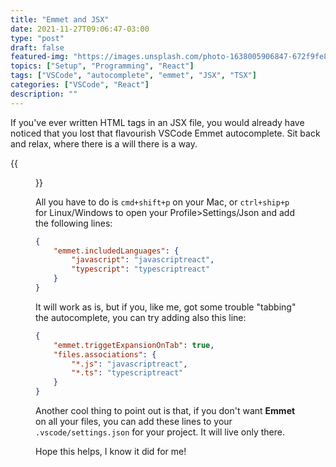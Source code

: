 ```yaml
---
title: "Emmet and JSX"
date: 2021-11-27T09:06:47-03:00
type: "post"
draft: false
featured-img: "https://images.unsplash.com/photo-1638005906847-672f9fe8061d?ixlib=rb-1.2.1&ixid=MnwxMjA3fDB8MHxwaG90by1wYWdlfHx8fGVufDB8fHx8"
topics: ["Setup", "Programming", "React"]
tags: ["VSCode", "autocomplete", "emmet", "JSX", "TSX"]
categories: ["VSCode", "React"]
description: ""
---
```


If you've ever written HTML tags in an JSX file, you would already have noticed that you lost that flavourish VSCode Emmet autocomplete. Sit back and relax, where there is a will there is a way.

<!-- !more -->

{{<figure src="https://images.unsplash.com/photo-1638005906847-672f9fe8061d?ixlib=rb-1.2.1&ixid=MnwxMjA3fDB8MHxwaG90by1wYWdlfHx8fGVufDB8fHx8" title="Photo by Ferhat Deniz Fors on Unsplash">}}

All you have to do is `cmd+shift+p` on your Mac, or `ctrl+ship+p` for Linux/Windows to open your Profile>Settings/Json and add the following lines:

```json
{
    "emmet.includedLanguages": {
        "javascript": "javascriptreact",
        "typescript": "typescriptreact"
    }
}
```

It will work as is, but if you, like me, got some trouble "tabbing" the autocomplete, you can try adding also this line:

```json
{
    "emmet.triggetExpansionOnTab": true,
    "files.associations": {
        "*.js": "javascriptreact",
        "*.ts": "typescriptreact"
    }
}
```

Another cool thing to point out is that, if you don't want **Emmet** on all your files, you can add these lines to your `.vscode/settings.json` for your project. It will live only there.

Hope this helps, I know it did for me!